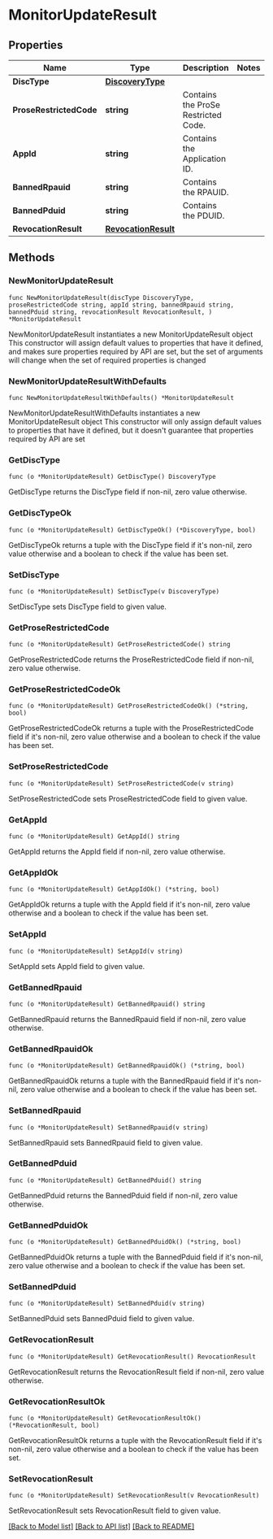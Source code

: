 # MonitorUpdateResult

## Properties

Name | Type | Description | Notes
------------ | ------------- | ------------- | -------------
**DiscType** | [**DiscoveryType**](DiscoveryType.md) |  | 
**ProseRestrictedCode** | **string** | Contains the ProSe Restricted Code. | 
**AppId** | **string** | Contains the Application ID. | 
**BannedRpauid** | **string** | Contains the RPAUID. | 
**BannedPduid** | **string** | Contains the PDUID. | 
**RevocationResult** | [**RevocationResult**](RevocationResult.md) |  | 

## Methods

### NewMonitorUpdateResult

`func NewMonitorUpdateResult(discType DiscoveryType, proseRestrictedCode string, appId string, bannedRpauid string, bannedPduid string, revocationResult RevocationResult, ) *MonitorUpdateResult`

NewMonitorUpdateResult instantiates a new MonitorUpdateResult object
This constructor will assign default values to properties that have it defined,
and makes sure properties required by API are set, but the set of arguments
will change when the set of required properties is changed

### NewMonitorUpdateResultWithDefaults

`func NewMonitorUpdateResultWithDefaults() *MonitorUpdateResult`

NewMonitorUpdateResultWithDefaults instantiates a new MonitorUpdateResult object
This constructor will only assign default values to properties that have it defined,
but it doesn't guarantee that properties required by API are set

### GetDiscType

`func (o *MonitorUpdateResult) GetDiscType() DiscoveryType`

GetDiscType returns the DiscType field if non-nil, zero value otherwise.

### GetDiscTypeOk

`func (o *MonitorUpdateResult) GetDiscTypeOk() (*DiscoveryType, bool)`

GetDiscTypeOk returns a tuple with the DiscType field if it's non-nil, zero value otherwise
and a boolean to check if the value has been set.

### SetDiscType

`func (o *MonitorUpdateResult) SetDiscType(v DiscoveryType)`

SetDiscType sets DiscType field to given value.


### GetProseRestrictedCode

`func (o *MonitorUpdateResult) GetProseRestrictedCode() string`

GetProseRestrictedCode returns the ProseRestrictedCode field if non-nil, zero value otherwise.

### GetProseRestrictedCodeOk

`func (o *MonitorUpdateResult) GetProseRestrictedCodeOk() (*string, bool)`

GetProseRestrictedCodeOk returns a tuple with the ProseRestrictedCode field if it's non-nil, zero value otherwise
and a boolean to check if the value has been set.

### SetProseRestrictedCode

`func (o *MonitorUpdateResult) SetProseRestrictedCode(v string)`

SetProseRestrictedCode sets ProseRestrictedCode field to given value.


### GetAppId

`func (o *MonitorUpdateResult) GetAppId() string`

GetAppId returns the AppId field if non-nil, zero value otherwise.

### GetAppIdOk

`func (o *MonitorUpdateResult) GetAppIdOk() (*string, bool)`

GetAppIdOk returns a tuple with the AppId field if it's non-nil, zero value otherwise
and a boolean to check if the value has been set.

### SetAppId

`func (o *MonitorUpdateResult) SetAppId(v string)`

SetAppId sets AppId field to given value.


### GetBannedRpauid

`func (o *MonitorUpdateResult) GetBannedRpauid() string`

GetBannedRpauid returns the BannedRpauid field if non-nil, zero value otherwise.

### GetBannedRpauidOk

`func (o *MonitorUpdateResult) GetBannedRpauidOk() (*string, bool)`

GetBannedRpauidOk returns a tuple with the BannedRpauid field if it's non-nil, zero value otherwise
and a boolean to check if the value has been set.

### SetBannedRpauid

`func (o *MonitorUpdateResult) SetBannedRpauid(v string)`

SetBannedRpauid sets BannedRpauid field to given value.


### GetBannedPduid

`func (o *MonitorUpdateResult) GetBannedPduid() string`

GetBannedPduid returns the BannedPduid field if non-nil, zero value otherwise.

### GetBannedPduidOk

`func (o *MonitorUpdateResult) GetBannedPduidOk() (*string, bool)`

GetBannedPduidOk returns a tuple with the BannedPduid field if it's non-nil, zero value otherwise
and a boolean to check if the value has been set.

### SetBannedPduid

`func (o *MonitorUpdateResult) SetBannedPduid(v string)`

SetBannedPduid sets BannedPduid field to given value.


### GetRevocationResult

`func (o *MonitorUpdateResult) GetRevocationResult() RevocationResult`

GetRevocationResult returns the RevocationResult field if non-nil, zero value otherwise.

### GetRevocationResultOk

`func (o *MonitorUpdateResult) GetRevocationResultOk() (*RevocationResult, bool)`

GetRevocationResultOk returns a tuple with the RevocationResult field if it's non-nil, zero value otherwise
and a boolean to check if the value has been set.

### SetRevocationResult

`func (o *MonitorUpdateResult) SetRevocationResult(v RevocationResult)`

SetRevocationResult sets RevocationResult field to given value.



[[Back to Model list]](../README.md#documentation-for-models) [[Back to API list]](../README.md#documentation-for-api-endpoints) [[Back to README]](../README.md)


